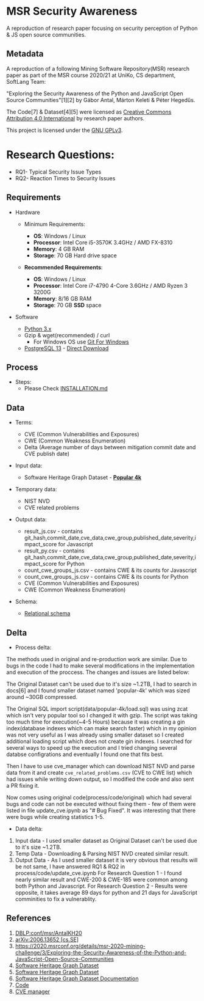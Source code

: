 # MSR Security Awareness

A reproduction of research paper focusing on security perception of Python & JS open source communities.

##  Metadata 

A reproduction of a following Mining Software Repository(MSR) research paper as part of the MSR course 2020/21 at UniKo, CS department, SoftLang Team:  

"Exploring the Security Awareness of the Python and JavaScript Open Source Communities"[1][2] by Gábor Antal, Márton Keleti & Péter Hegedűs.

The Code[7] & Dataset[4][5] were licensed as [Creative Commons Attribution 4.0 International](https://creativecommons.org/licenses/by/4.0/legalcode) by research paper authors.

This project is licensed under the [GNU GPLv3](LICENSE.md).

# Research Questions:

- RQ1- Typical Security Issue Types
- RQ2- Reaction Times to Security Issues 

## Requirements 

- Hardware
    - Minimum Requirements:  
        - **OS**: Windows / Linux
        - **Processor**: Intel Core i5-3570K 3.4GHz / AMD FX-8310
        - **Memory**: 4 GB RAM
        - **Storage**: 70 GB Hard drive space

    - **Recommended Requirements**:  
        - **OS**: Windows / Linux
        - **Processor**:  Intel Core i7-4790 4-Core 3.6GHz / AMD Ryzen 3 3200G
        - **Memory**: 8/16 GB RAM
        - **Storage**: 70 GB **SSD** space

- Software
    - [Python 3.x](https://www.python.org/downloads/)
    - Gzip & wget(recommended) / curl
        - For Windows OS use [Git For Windows](https://git-scm.com/download/win)
    - [PostgreSQL 13](https://www.postgresql.org/download/) - [Direct Download](https://www.enterprisedb.com/downloads/postgres-postgresql-downloads)


## Process

- Steps:
    - Please Check [INSTALLATION.md](doc/INSTALLATION.md)

## Data

- Terms:
    - CVE (Common Vulnerabilities and Exposures)
    - CWE (Common Weakness Enumeration)
    - Delta (Average number of days between mitigation commit date and CVE publish date)

- Input data:
    - Software Heritage Graph Dataset - **[Popular 4k](data/popular-4k)**
- Temporary data:
    - NIST NVD
    - CVE related problems
- Output data:
    - result_js.csv - contains git_hash,commit_date,cve_data,cwe_group,published_date,severity,impact_score for Javascript
    - result_py.csv - contains git_hash,commit_date,cve_data,cwe_group,published_date,severity,impact_score for Python
    - count_cwe_groups_js.csv - contains CWE & its counts for Javascript
    - count_cwe_groups_js.csv - contains CWE & its counts for Python
    - CVE (Common Vulnerabilities and Exposures)
    - CWE (Common Weakness Enumeration)
- Schema:
    - [Relational schema](https://docs.softwareheritage.org/devel/swh-dataset/graph/schema.html)


## Delta

- Process delta:

The methods used in original and re-production work are similar. Due to bugs in the code I had to make several modifications in the implementation and execution of the proccess. The changes and issues are listed below:

The Original Dataset can't be used due to it's size ~1.2TB, I had to search in docs[6] and I found smaller dataset named 'popular-4k' which was sized around ~30GB compressed.

The Original SQL import script(data/popular-4k/load.sql) was using zcat which isn't very popular tool so I changed it with gzip. The script was taking too much time for execution(~4-5 Hours) because it was creating a gin index(database indexes which can make search faster) which in my opinion was not very useful as I was already using smaller dataset so I created additional loading script which does not create gin indexes. I searched for several ways to speed up the execution and I tried changing several databse configrations and eventually I found one that fits best.

Then I have to use cve_manager which can download NIST NVD and parse data from it and create `cve_related_problems.csv` (CVE to CWE list) which had issues while writing down output, so I modified the code and also sent a PR fixing it. 

Now comes using original code(process/code/original) which had several bugs and code can not be executed without fixing them - few of them were listed in file update_cve.ipynb as "# Bug Fixed". It was interesting that there were bugs while creating statistics 1-5.


- Data delta:

1. Input data - I used smaller dataset as Original Dataset can't be used due to it's size ~1.2TB.
2. Temp Data - Downloading & Parsing NIST NVD created similar result.
3. Output Data -
As I used smaller dataset it is very obvious that results will be not same, I have answered RQ1 & RQ2 in process/code/update_cve.ipynb
For Research Question 1 - I found nearly similar result and CWE-200 & CWE-185 were common among both Python and Javascript.
For Research Question 2 - Results were opposite, it takes average 89 days for python and 21 days for JavaScript comminities to fix a vulnerablity.


## References

1. [DBLP:conf/msr/AntalKH20](https://dblp.org/rec/conf/msr/AntalKH20.html?view=bibtex)
2. [arXiv:2006.13652 [cs.SE]](https://arxiv.org/abs/2006.13652)
3. https://2020.msrconf.org/details/msr-2020-mining-challenge/3/Exploring-the-Security-Awareness-of-the-Python-and-JavaScript-Open-Source-Communities
4. [Software Heritage Graph Dataset](https://annex.softwareheritage.org/public/dataset/)
5. [Software Heritage Graph Dataset](https://zenodo.org/record/2583978)
6. [Software Heritage Graph Dataset Documentation](https://docs.softwareheritage.org/devel/swh-dataset/graph/dataset.html)
7. [Code](https://zenodo.org/record/3699486)
8. [CVE manager](https://github.com/aatlasis/cve_manager)